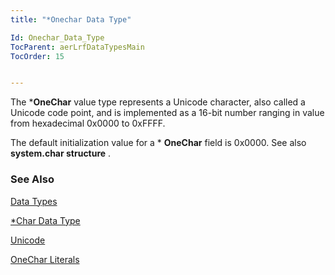 ```yaml
---
title: "*Onechar Data Type"

Id: Onechar_Data_Type
TocParent: aerLrfDataTypesMain
TocOrder: 15


---
```


The ***OneChar** value type represents a Unicode character, also called a Unicode code point, and is implemented as a 16-bit number ranging in value from hexadecimal 0x0000 to 0xFFFF. 

The default initialization value for a * **OneChar** field is 0x0000. See also **system.char structure** . 

### See Also
[Data Types](ecrLrfDataTypesMain.html)

[*Char Data Type](Character_Data_Type.html)

[Unicode](/concepts/ConUnicode.html)

[OneChar Literals](OneChar_Literal.html) 
